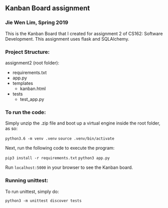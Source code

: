 ## Kanban Board assignment
### Jie Wen Lim, Spring 2019

This is the Kanban Board that I created for assignment 2 of CS162: Software Development. This assignment uses flask and SQLAlchemy.

### Project Structure:
assignment2 (root folder):
- requirements.txt
- app.py
- templates
  - kanban.html
- tests
  - test_app.py


### To run the code:
Simply unzip the .zip file and boot up a virtual engine inside the root folder, as so:

`python3.6 -m venv .venv`
`source .venv/bin/activate`

Next, run the following code to execute the program:

`pip3 install -r requirements.txt`
`python3 app.py`

Run `localhost:5000` in your browser to see the Kanban board.

### Running unittest:
To run unittest, simply do:

`python3 -m unittest discover tests`
